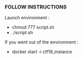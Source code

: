 ###   FOLLOW INSTRUCTIONS  ###

Launch environment :

-  chmod 777 script.sh
-  ./script.sh


If you went out of the environment :

- docker start -i ctf19_instance

